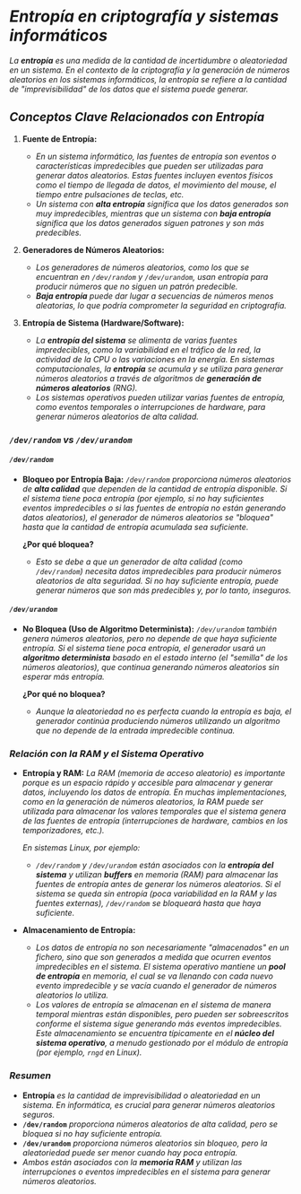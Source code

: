 <!-- Autor: Daniel Benjamin Perez Morales -->
<!-- GitHub: https://github.com/DanielBenjaminPerezMoralesDev13 -->
<!-- Gitlab: https://gitlab.com/DanielBenjaminPerezMoralesDev13 -->
<!-- Correo electrónico: danielperezdev@proton.me -->

# ***Entropía en criptografía y sistemas informáticos***

*La **entropía** es una medida de la cantidad de incertidumbre o aleatoriedad en un sistema. En el contexto de la criptografía y la generación de números aleatorios en los sistemas informáticos, la entropía se refiere a la cantidad de "imprevisibilidad" de los datos que el sistema puede generar.*

## ***Conceptos Clave Relacionados con Entropía***

1. **Fuente de Entropía:**
   - *En un sistema informático, las fuentes de entropía son eventos o características impredecibles que pueden ser utilizadas para generar datos aleatorios. Estas fuentes incluyen eventos físicos como el tiempo de llegada de datos, el movimiento del mouse, el tiempo entre pulsaciones de teclas, etc.*
   - *Un sistema con **alta entropía** significa que los datos generados son muy impredecibles, mientras que un sistema con **baja entropía** significa que los datos generados siguen patrones y son más predecibles.*

2. **Generadores de Números Aleatorios:**
   - *Los generadores de números aleatorios, como los que se encuentran en `/dev/random` y `/dev/urandom`, usan entropía para producir números que no siguen un patrón predecible.*
   - ***Baja entropía** puede dar lugar a secuencias de números menos aleatorias, lo que podría comprometer la seguridad en criptografía.*

3. **Entropía de Sistema (Hardware/Software):**
   - *La **entropía del sistema** se alimenta de varias fuentes impredecibles, como la variabilidad en el tráfico de la red, la actividad de la CPU o las variaciones en la energía. En sistemas computacionales, la **entropía** se acumula y se utiliza para generar números aleatorios a través de algoritmos de **generación de números aleatorios** (RNG).*
   - *Los sistemas operativos pueden utilizar varias fuentes de entropía, como eventos temporales o interrupciones de hardware, para generar números aleatorios de alta calidad.*

### ***`/dev/random` vs `/dev/urandom`***

#### ***`/dev/random`***

- **Bloqueo por Entropía Baja:**
  *`/dev/random` proporciona números aleatorios de **alta calidad** que dependen de la cantidad de entropía disponible. Si el sistema tiene poca entropía (por ejemplo, si no hay suficientes eventos impredecibles o si las fuentes de entropía no están generando datos aleatorios), el generador de números aleatorios se "bloquea" hasta que la cantidad de entropía acumulada sea suficiente.*
  
  **¿Por qué bloquea?**
  - *Esto se debe a que un generador de alta calidad (como `/dev/random`) necesita datos impredecibles para producir números aleatorios de alta seguridad. Si no hay suficiente entropía, puede generar números que son más predecibles y, por lo tanto, inseguros.*

#### ***`/dev/urandom`***

- **No Bloquea (Uso de Algoritmo Determinista):**
  *`/dev/urandom` también genera números aleatorios, pero no depende de que haya suficiente entropía. Si el sistema tiene poca entropía, el generador usará un **algoritmo determinista** basado en el estado interno (el "semilla" de los números aleatorios), que continua generando números aleatorios sin esperar más entropía.*

  **¿Por qué no bloquea?**
  - *Aunque la aleatoriedad no es perfecta cuando la entropía es baja, el generador continúa produciendo números utilizando un algoritmo que no depende de la entrada impredecible continua.*

### ***Relación con la RAM y el Sistema Operativo***

- **Entropía y RAM:**
  *La RAM (memoria de acceso aleatorio) es importante porque es un espacio rápido y accesible para almacenar y generar datos, incluyendo los datos de entropía. En muchas implementaciones, como en la generación de números aleatorios, la RAM puede ser utilizada para almacenar los valores temporales que el sistema genera de las fuentes de entropía (interrupciones de hardware, cambios en los temporizadores, etc.).*
  
  *En sistemas Linux, por ejemplo:*
  - *`/dev/random` y `/dev/urandom` están asociados con la **entropía del sistema** y utilizan **buffers** en memoria (RAM) para almacenar las fuentes de entropía antes de generar los números aleatorios. Si el sistema se queda sin entropía (poca variabilidad en la RAM y las fuentes externas), `/dev/random` se bloqueará hasta que haya suficiente.*

- **Almacenamiento de Entropía:**
  - *Los datos de entropía no son necesariamente "almacenados" en un fichero, sino que son generados a medida que ocurren eventos impredecibles en el sistema. El sistema operativo mantiene un **pool de entropía** en memoria, el cual se va llenando con cada nuevo evento impredecible y se vacía cuando el generador de números aleatorios lo utiliza.*
  - *Los valores de entropía se almacenan en el sistema de manera temporal mientras están disponibles, pero pueden ser sobreescritos conforme el sistema sigue generando más eventos impredecibles. Este almacenamiento se encuentra típicamente en el **núcleo del sistema operativo**, a menudo gestionado por el módulo de entropía (por ejemplo, `rngd` en Linux).*

### ***Resumen***

- **Entropía** *es la cantidad de imprevisibilidad o aleatoriedad en un sistema. En informática, es crucial para generar números aleatorios seguros.*
- **`/dev/random`** *proporciona números aleatorios de alta calidad, pero se bloquea si no hay suficiente entropía.*
- **`/dev/urandom`** *proporciona números aleatorios sin bloqueo, pero la aleatoriedad puede ser menor cuando hay poca entropía.*
- *Ambos están asociados con la **memoria RAM** y utilizan las interrupciones o eventos impredecibles en el sistema para generar números aleatorios.*
